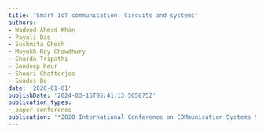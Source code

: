 ```yaml
---
title: 'Smart IoT communication: Circuits and systems'
authors:
- Wadood Ahmad Khan
- Payali Das
- Sushmita Ghosh
- Mayukh Roy Chowdhury
- Sharda Tripathi
- Sandeep Kaur
- Shouri Chatterjee
- Swades De
date: '2020-01-01'
publishDate: '2024-03-16T05:41:13.505875Z'
publication_types:
- paper-conference
publication: '*2020 International Conference on COMmunication Systems & NETworkS (COMSNETS)*'
---
```

